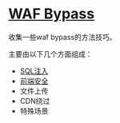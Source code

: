 # [WAF Bypass](https://chybeta.gitbooks.io/waf-bypass/content/)



收集一些waf bypass的方法技巧。

主要由以下几个方面组成：

+ [SQL注入](https://chybeta.gitbooks.io/waf-bypass/content/sqlzhu-ru.html)
+ [前端安全](https://chybeta.gitbooks.io/waf-bypass/content/qian-duan-an-quan.html)
+ 文件上传
+ CDN绕过
+ 特殊场景 


